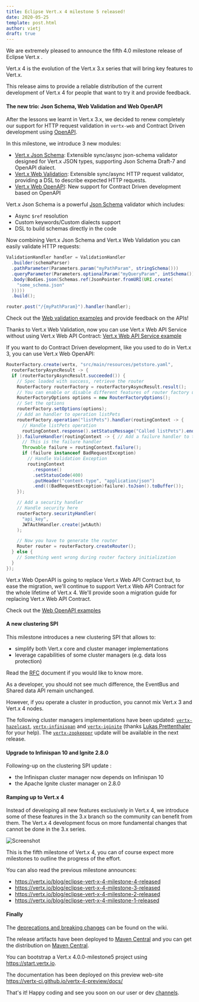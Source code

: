 ```yaml
---
title: Eclipse Vert.x 4 milestone 5 released!
date: 2020-05-25
template: post.html
author: vietj
draft: true
---
```


We are extremely pleased to announce the fifth 4.0 milestone release of Eclipse Vert.x .

Vert.x 4 is the evolution of the Vert.x 3.x series that will bring key features to Vert.x.

This release aims to provide a reliable distribution of the current development of Vert.x 4 for people that
want to try it and provide feedback.

#### The new trio: Json Schema, Web Validation and Web OpenAPI

After the lessons we learnt in Vert.x 3.x, we decided to renew completely our support for
HTTP request validation in `vertx-web` and Contract Driven development using [OpenAPI](https://github.com/OAI/OpenAPI-Specification).

In this milestone, we introduce 3 new modules:

* [Vert.x Json Schema](https://github.com/eclipse-vertx/vertx-json-schema): Extensible sync/async json-schema validator designed for Vert.x JSON types, supporting Json Schema Draft-7 and OpenAPI dialect.
* [Vert.x Web Validation](https://github.com/vert-x3/vertx-web/tree/master/vertx-web-validation): Extensible sync/async HTTP request validator, providing a DSL to describe expected HTTP requests.
* [Vert.x Web OpenAPI](https://github.com/vert-x3/vertx-web/tree/master/vertx-web-openapi): New support for Contract Driven development based on OpenAPI

Vert.x Json Schema is a powerful [Json Schema](https://json-schema.org/) validator which includes:

* Async `$ref` resolution
* Custom keywords/Custom dialects support
* DSL to build schemas directly in the code

Now combining Vert.x Json Schema and Vert.x Web Validation you can easily validate HTTP requests:

```java
ValidationHandler handler = ValidationHandler
  .builder(schemaParser)
  .pathParameter(Parameters.param("myPathParam", stringSchema()))
  .queryParameter(Parameters.optionalParam("myQueryParam", intSchema()))
  .body(Bodies.json(Schemas.ref(JsonPointer.fromURI(URI.create(
    "some_schema.json"
  )))))
  .build();

router.post("/{myPathParam}").handler(handler);
```

Check out the [Web validation examples](https://github.com/vert-x3/vertx-web/blob/master/vertx-web-validation/src/main/java/examples/WebValidationExamples.java) and provide feedback on the APIs!

Thanks to Vert.x Web Validation, now you can use Vert.x Web API Service without using Vert.x Web API Contract:
[Vert.x Web API Service example](https://github.com/vert-x3/vertx-web/tree/master/vertx-web-api-service/src/main/java/examples)

If you want to do Contract Driven development, like you used to do in Vert.x 3, you can use Vert.x Web OpenAPI:

```java
RouterFactory.create(vertx, "src/main/resources/petstore.yaml",
  routerFactoryAsyncResult -> {
  if (routerFactoryAsyncResult.succeeded()) {
    // Spec loaded with success, retrieve the router
    RouterFactory routerFactory = routerFactoryAsyncResult.result();
    // You can enable or disable different features of router factory using RouterFactoryOptions
    RouterFactoryOptions options = new RouterFactoryOptions();
    // Set the options
    routerFactory.setOptions(options);
    // Add an handler to operation listPets
    routerFactory.operation("listPets").handler(routingContext -> {
      // Handle listPets operation
      routingContext.response().setStatusMessage("Called listPets").end();
    }).failureHandler(routingContext -> { // Add a failure handler to the same operation
      // This is the failure handler
      Throwable failure = routingContext.failure();
      if (failure instanceof BadRequestException)
        // Handle Validation Exception
        routingContext
          .response()
          .setStatusCode(400)
          .putHeader("content-type", "application/json")
          .end(((BadRequestException)failure).toJson().toBuffer());
    });

    // Add a security handler
    // Handle security here
    routerFactory.securityHandler(
      "api_key",
      JWTAuthHandler.create(jwtAuth)
    );

    // Now you have to generate the router
    Router router = routerFactory.createRouter();
  } else {
    // Something went wrong during router factory initialization
  }
});
```

Vert.x Web OpenAPI is going to replace Vert.x Web API Contract but, to ease the migration, we'll continue to support
Vert.x Web API Contract for the whole lifetime of Vert.x 4.
We'll provide soon a migration guide for replacing Vert.x Web API Contract.

Check out the [Web OpenAPI examples](https://github.com/vert-x3/vertx-web/blob/master/vertx-web-openapi/src/main/java/examples/OpenAPI3Examples.java)

#### A new clustering SPI

This milestone introduces a new clustering SPI that allows to:

- simplify both Vert.x core and cluster manager implementations
- leverage capabilities of some cluster managers (e.g. data loss protection)

Read the [RFC](https://github.com/vert-x3/wiki/wiki/RFC:-clustering-SPI-revisited) document if you would like to know more.

As a developer, you should not see much difference, the EventBus and Shared data API remain unchanged.

However, if you operate a cluster in production, you cannot mix Vert.x 3 and Vert.x 4 nodes.

The following cluster managers implementations have been updated: [`vertx-hazelcast`](https://vertx.io/docs/vertx-hazelcast/java/), [`vertx-infinispan`](https://vertx.io/docs/vertx-infinispan/java/) and [`vertx-iginite`](https://vertx.io/docs/vertx-ignite/java/) (thanks [Lukas Prettenthaler](https://github.com/zyclonite) for your help).
The [`vertx-zookeeper`](https://vertx.io/docs/vertx-zookeeper/java/) update will be available in the next release.

#### Upgrade to Infinispan 10 and Ignite 2.8.0

Following-up on the clustering SPI update :

- the Infinispan cluster manager now depends on Infinispan 10
- the Apache Ignite cluster manager on 2.8.0

#### Ramping up to Vert.x 4

Instead of developing all new features exclusively in Vert.x 4, we introduce some of these features in the 3.x branch
so the community can benefit from them. The Vert.x 4 development focus on more fundamental changes that cannot be done
in the 3.x series.

<img src="{{ site_url }}assets/blog/vertx-4-milestone4-release/vertx-4-timeline.png" alt="Screenshot" class="img-responsive">

This is the fifth milestone of Vert.x 4, you can of course expect more milestones to outline the progress of the effort.

You can also read the previous milestone announces:

- https://vertx.io/blog/eclipse-vert-x-4-milestone-4-released
- https://vertx.io/blog/eclipse-vert-x-4-milestone-3-released
- https://vertx.io/blog/eclipse-vert-x-4-milestone-2-released
- https://vertx.io/blog/eclipse-vert-x-4-milestone-1-released

#### Finally

The [deprecations and breaking changes](https://github.com/vert-x3/wiki/wiki/4.0.0-Deprecations-and-breaking-changes)
 can be found on the wiki.

The release artifacts have been deployed to [Maven Central](https://search.maven.org/search?q=g:io.vertx%20AND%20v:4.0.0-milestone5) and you can get the distribution on [Maven Central](https://repo1.maven.org/maven2/io/vertx/vertx-stack-manager/4.0.0-milestone5/).

You can bootstrap a Vert.x 4.0.0-milestone5 project using https://start.vertx.io.

The documentation has been deployed on this preview web-site https://vertx-ci.github.io/vertx-4-preview/docs/

That's it! Happy coding and see you soon on our user or dev [channels](https://vertx.io/community).
